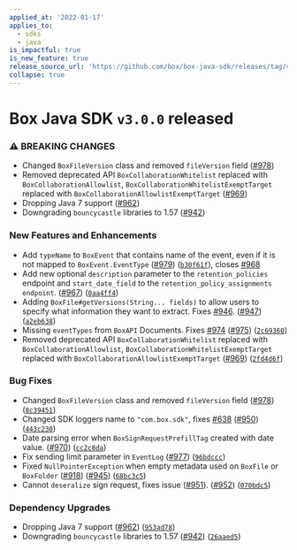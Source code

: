 ```yaml
---
applied_at: '2022-01-17'
applies_to:
  - sdks
  - java
is_impactful: true
is_new_feature: true
release_source_url: 'https://github.com/box/box-java-sdk/releases/tag/v3.0.0'
collapse: true
---
```


# Box Java SDK `v3.0.0` released

### ⚠ BREAKING CHANGES

* Changed `BoxFileVersion` class and removed `fileVersion` field ([#978][1])
* Removed deprecated API `BoxCollaborationWhitelist` replaced with `BoxCollaborationAllowlist`, `BoxCollaborationWhitelistExemptTarget` replaced with `BoxCollaborationAllowlistExemptTarget` ([#969][2])
* Dropping Java 7 support ([#962][3])
* Downgrading `bouncycastle` libraries to 1.57 ([#942][4])

### New Features and Enhancements

* Add `typeName` to `BoxEvent` that contains name of the event, even if it is not mapped to `BoxEvent.EventType` ([#979][5]) ([`b30f61f`][6]), closes [#968][7]
* Add new optional `description` parameter to the `retention_policies` endpoint and `start_date_field` to the `retention_policy_assignments endpoint`. ([#967][8]) ([`0aa4ff4`][9])
* Adding `BoxFile#getVersions(String... fields)` to allow users to specify what information they want to extract. Fixes [#946][10]. ([#947][11]) ([`a2eb638`][12])
* Missing `eventTypes` from `BoxAPI` Documents. Fixes [#974][13] ([#975][14]) ([`2c69360`][15])
* Removed deprecated API `BoxCollaborationWhitelist` replaced with `BoxCollaborationAllowlist`, `BoxCollaborationWhitelistExemptTarget` replaced with `BoxCollaborationAllowlistExemptTarget` ([#969][2]) ([`2fd4d6f`][16])

### Bug Fixes

* Changed `BoxFileVersion` class and removed `fileVersion` field ([#978][1]) ([`8c39451`][17])
* Changed SDK loggers name to `"com.box.sdk"`, fixes [#638][18] ([#950][19]) ([`443c230`][20])
* Date parsing error when `BoxSignRequestPrefillTag` created with date value. ([#970][21]) ([`cc2c8da`][22])
* Fix sending limit parameter in `EventLog` ([#977][23]) ([`96bdccc`][24])
* Fixed `NullPointerException` when empty metadata used on `BoxFile` or `BoxFolder` ([#918][25]) ([#945][26]) ([`68bc3c5`][27])
* Cannot `deseralize` sign request, fixes issue ([#951][28]). ([#952][29]) ([`070bdc5`][30])

### Dependency Upgrades

* Dropping Java 7 support ([#962][3]) ([`953ad78`][31])
* Downgrading `bouncycastle` libraries to 1.57 ([#942][4]) ([`26aaed5`][32])

[1]: https://github.com/box/box-java-sdk/issues/978

[2]: https://github.com/box/box-java-sdk/issues/969

[3]: https://github.com/box/box-java-sdk/issues/962

[4]: https://github.com/box/box-java-sdk/issues/942

[5]: https://github.com/box/box-java-sdk/issues/979

[6]: https://github.com/box/box-java-sdk/commit/b30f61f8cc9c02a1fc4cd5eb35469749e1a16558

[7]: https://github.com/box/box-java-sdk/issues/968

[8]: https://github.com/box/box-java-sdk/issues/967

[9]: https://github.com/box/box-java-sdk/commit/0aa4ff48a1e035efc9ac6aaa42f18f4c92955b7b

[10]: https://github.com/box/box-java-sdk/issues/946

[11]: https://github.com/box/box-java-sdk/issues/947

[12]: https://github.com/box/box-java-sdk/commit/a2eb63896606a6c00ccee6bd9745f4c51f8d89a2

[13]: https://github.com/box/box-java-sdk/issues/974

[14]: https://github.com/box/box-java-sdk/issues/975

[15]: https://github.com/box/box-java-sdk/commit/2c69360e80b1bdd6213933cf2f4da195d52c92d4

[16]: https://github.com/box/box-java-sdk/commit/2fd4d6f884410c8884c4c038687bfc8f32837b55

[17]: https://github.com/box/box-java-sdk/commit/8c3945167581400043a070c2f6906ef05d3d7b85

[18]: https://github.com/box/box-java-sdk/issues/638

[19]: https://github.com/box/box-java-sdk/issues/950

[20]: https://github.com/box/box-java-sdk/commit/443c23085e55bbcaa1524c5b9e1bf852a1e2a1ce

[21]: https://github.com/box/box-java-sdk/issues/970

[22]: https://github.com/box/box-java-sdk/commit/cc2c8da9ea7d066ae2c247c2de5ac8b8bbba9b99

[23]: https://github.com/box/box-java-sdk/issues/977

[24]: https://github.com/box/box-java-sdk/commit/96bdccc9ca40ed43a6028a2b0d055d9d9a8de525

[25]: https://github.com/box/box-java-sdk/issues/918

[26]: https://github.com/box/box-java-sdk/issues/945

[27]: https://github.com/box/box-java-sdk/commit/68bc3c578d760b7239f6d704fed9bb5a834bf52a

[28]: https://github.com/box/box-java-sdk/issues/951

[29]: https://github.com/box/box-java-sdk/issues/952

[30]: https://github.com/box/box-java-sdk/commit/070bdc56074a1533c41f9085943d09502c79a7f4

[31]: https://github.com/box/box-java-sdk/commit/953ad78ac84833082439d0def1dcc63dc11ac04a

[32]: https://github.com/box/box-java-sdk/commit/26aaed51fd914eaf2061da735f11830524e4cfe4

